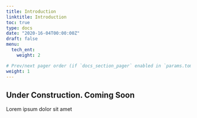 ```yaml
---
title: Introduction
linktitle: Introduction
toc: true
type: docs
date: "2020-16-04T00:00:00Z"
draft: false
menu:
  tech_ent:
    weight: 2

# Prev/next pager order (if `docs_section_pager` enabled in `params.toml`)
weight: 1
---
```


## Under Construction. Coming Soon

Lorem ipsum dolor sit amet
